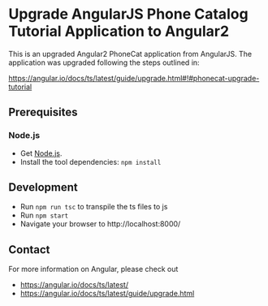 # Upgrade AngularJS Phone Catalog Tutorial Application to Angular2


This is an upgraded Angular2 PhoneCat application from AngularJS. The application was upgraded following the steps outlined in: 

https://angular.io/docs/ts/latest/guide/upgrade.html#!#phonecat-upgrade-tutorial


## Prerequisites

### Node.js

- Get [Node.js][node].
- Install the tool dependencies: `npm install`

## Development

- Run `npm run tsc` to transpile the ts files to js
- Run `npm start`
- Navigate your browser to http://localhost:8000/

## Contact

For more information on Angular, please check out 

- https://angular.io/docs/ts/latest/ 
- https://angular.io/docs/ts/latest/guide/upgrade.html

[node]: https://nodejs.org/